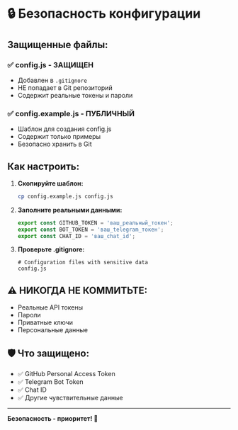 # 🔒 Безопасность конфигурации

## Защищенные файлы:

### ✅ config.js - ЗАЩИЩЕН
- Добавлен в `.gitignore`
- НЕ попадает в Git репозиторий
- Содержит реальные токены и пароли

### ✅ config.example.js - ПУБЛИЧНЫЙ
- Шаблон для создания config.js
- Содержит только примеры
- Безопасно хранить в Git

## Как настроить:

1. **Скопируйте шаблон:**
   ```bash
   cp config.example.js config.js
   ```

2. **Заполните реальными данными:**
   ```javascript
   export const GITHUB_TOKEN = 'ваш_реальный_токен';
   export const BOT_TOKEN = 'ваш_telegram_токен';
   export const CHAT_ID = 'ваш_chat_id';
   ```

3. **Проверьте .gitignore:**
   ```
   # Configuration files with sensitive data
   config.js
   ```

## ⚠️ НИКОГДА НЕ КОММИТЬТЕ:
- Реальные API токены
- Пароли
- Приватные ключи
- Персональные данные

## 🛡️ Что защищено:
- ✅ GitHub Personal Access Token
- ✅ Telegram Bot Token  
- ✅ Chat ID
- ✅ Другие чувствительные данные

---

**Безопасность - приоритет! 🔐**